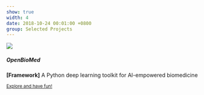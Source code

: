 ```yaml
---
show: true
width: 4
date: 2018-10-24 00:01:00 +0800
group: Selected Projects
---
```

<div>
  <img data-src="https://api.star-history.com/svg?repos=PharMolix/OpenBioMed&type=Date" class="lazy w-100 rounded-top" src="{{ '/assets/images/empty_300x200.png' | relative_url }}">
  <div class="card-body">
    <h5 class="card-title">OpenBioMed</h5>
    <p class="card-text">
      <b>[Framework]</b> A Python deep learning toolkit for AI-empowered biomedicine
    </p>
    <p class="card-text"><small><a href="https://github.com/PharMolix/OpenBioMed" target="_blank">Explore and have fun!</a></small></p>
  </div>
</div>